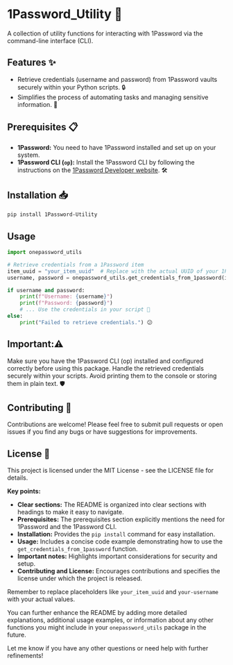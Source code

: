 # 1Password_Utility 🚀

A collection of utility functions for interacting with 1Password via the command-line interface (CLI).

## Features ✨

- Retrieve credentials (username and password) from 1Password vaults securely within your Python scripts. 🔒
- Simplifies the process of automating tasks and managing sensitive information. 🤖

## Prerequisites 📋

- **1Password:** You need to have 1Password installed and set up on your system. 
- **1Password CLI (`op`):**  Install the 1Password CLI by following the instructions on the [1Password Developer website](https://developer.1password.com/docs/cli/get-started). 🛠️

## Installation 📥

```bash
pip install 1Password-Utility
```
## Usage

```python
import onepassword_utils

# Retrieve credentials from a 1Password item
item_uuid = "your_item_uuid"  # Replace with the actual UUID of your 1Password item
username, password = onepassword_utils.get_credentials_from_1password(item_uuid)

if username and password:
    print(f"Username: {username}")
    print(f"Password: {password}")
    # ... Use the credentials in your script 🎉
else:
    print("Failed to retrieve credentials.") 😕
```
## Important:⚠️

Make sure you have the 1Password CLI (op) installed and configured correctly before using this package.
Handle the retrieved credentials securely within your scripts. Avoid printing them to the console or storing them in plain text. 🛡️

## Contributing 🤝
Contributions are welcome! Please feel free to submit pull requests or open issues if you find any bugs or have suggestions for improvements. 

## License 📄
This project is licensed under the MIT License - see the LICENSE file for details.   


**Key points:**

- **Clear sections:** The README is organized into clear sections with headings to make it easy to navigate.
- **Prerequisites:** The prerequisites section explicitly mentions the need for 1Password and the 1Password CLI.
- **Installation:** Provides the `pip install` command for easy installation.
- **Usage:** Includes a concise code example demonstrating how to use the `get_credentials_from_1password` function.
- **Important notes:** Highlights important considerations for security and setup.
- **Contributing and License:** Encourages contributions and specifies the license under which the project is released.

Remember to replace placeholders like `your_item_uuid` and `your-username` with your actual values. 

You can further enhance the README by adding more detailed explanations, additional usage examples, or information about any other functions you might include in your `onepassword_utils` package in the future. 

Let me know if you have any other questions or need help with further refinements!